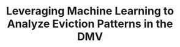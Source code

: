 ---
title: "Leveraging Machine Learning to Analyze Eviction Patterns in the DMV"
year: 2025
description: "In this project, I utilize data on eviction filings in the Washington, D.C. metropolitan area to design several classification pipelines identifing census blocks with a high eviction risk. I also consider several significant predictors of eviction, and discuss how machine learning methods can inform targeted policy interventions combating housing insecurity."
image: assets/images/eviction_dc_map.png
repo: 
---